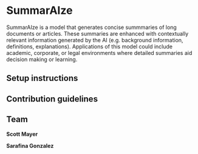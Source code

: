 # SummarAIze
SummarAIze is a model that generates concise summmaries of long documents or articles. These summaries are enhanced with contextually relevant information generated by the AI (e.g. background information, definitions, explanations). Applications of this model could include academic, corporate, or legal environments where detailed summaries aid decision making or learning.

## Setup instructions


## Contribution guidelines


## Team
**Scott Mayer**

**Sarafina Gonzalez**
